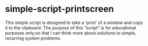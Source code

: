 # simple-script-printscreen

<p>This simple script is designed to take a ‘print’ of a window and copy<br>
it to the clipboard. The purpose of this "script" is for educational <br>
purposes only;so that I can think more about solutions to simple, <br>
recurring system problems.</p>
